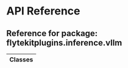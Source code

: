 # API Reference

## Reference for package: flytekitplugins.inference.vllm

| Classes  |
| :------------- |
